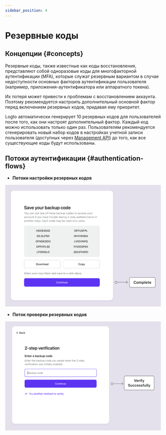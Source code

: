 ```yaml
---
sidebar_position: 4
---
```


# Резервные коды

## Концепции \{#concepts}

Резервные коды, также известные как коды восстановления, представляют собой одноразовые коды для многофакторной аутентификации (MFA), которые служат резервным вариантом в случае недоступности основных факторов аутентификации пользователя (например, приложения-аутентификатора или аппаратного токена).

Их потеря может привести к проблемам с восстановлением аккаунта. Поэтому рекомендуется настроить дополнительный основной фактор перед включением резервных кодов, придавая ему приоритет.

Logto автоматически генерирует 10 резервных кодов для пользователей после того, как они настроят дополнительный фактор. Каждый код можно использовать только один раз. Пользователям рекомендуется сгенерировать новый набор кодов в настройках учетной записи пользователя (доступных через [Management API](/integrate-logto/interact-with-management-api/)) до того, как все существующие коды будут использованы.

## Потоки аутентификации \{#authentication-flows}

- **Потоки настройки резервных кодов**

![Поток настройки резервных кодов](./assets/backup-codes-set-up-flow.png)

- **Поток проверки резервных кодов**

![Поток проверки резервных кодов](./assets/backup-codes-verification-flow.png)
